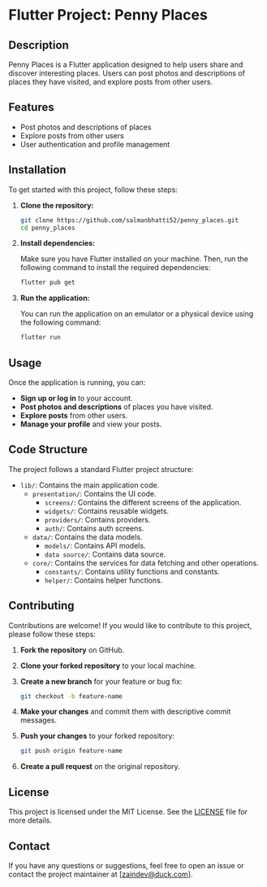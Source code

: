 # Flutter Project: Penny Places

## Description

Penny Places is a Flutter application designed to help users share and discover interesting places. Users can post photos and descriptions of places they have visited, and explore posts from other users.

## Features

- Post photos and descriptions of places
- Explore posts from other users
- User authentication and profile management

## Installation

To get started with this project, follow these steps:

1. **Clone the repository:**

    ```bash
    git clone https://github.com/salmanbhatti52/penny_places.git
    cd penny_places
    ```

2. **Install dependencies:**

    Make sure you have Flutter installed on your machine. Then, run the following command to install the required dependencies:

    ```bash
    flutter pub get
    ```

3. **Run the application:**

    You can run the application on an emulator or a physical device using the following command:

    ```bash
    flutter run
    ```

## Usage

Once the application is running, you can:

- **Sign up or log in** to your account.
- **Post photos and descriptions** of places you have visited.
- **Explore posts** from other users.
- **Manage your profile** and view your posts.

## Code Structure

The project follows a standard Flutter project structure:

- `lib/`: Contains the main application code.
  - `presentation/`: Contains the UI code.
    - `screens/`: Contains the different screens of the application.
    - `widgets/`: Contains reusable widgets.
    - `providers/`: Contains providers.
    - `auth/`: Contains auth screens.
  - `data/`: Contains the data models.
    - `models/`: Contains API models.
    - `data source/`: Contains data source.
  - `core/`: Contains the services for data fetching and other operations.
    - `constants/`: Contains utility functions and constants.
    - `helper/`: Contains helper functions.

## Contributing

Contributions are welcome! If you would like to contribute to this project, please follow these steps:

1. **Fork the repository** on GitHub.
2. **Clone your forked repository** to your local machine.
3. **Create a new branch** for your feature or bug fix:

    ```bash
    git checkout -b feature-name
    ```

4. **Make your changes** and commit them with descriptive commit messages.
5. **Push your changes** to your forked repository:

    ```bash
    git push origin feature-name
    ```

6. **Create a pull request** on the original repository.

## License

This project is licensed under the MIT License. See the [LICENSE](LICENSE) file for more details.

## Contact

If you have any questions or suggestions, feel free to open an issue or contact the project maintainer at [zaindev@duck.com].
